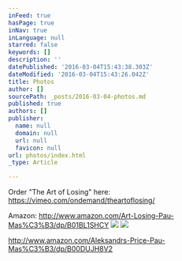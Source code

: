 ```yaml
---
inFeed: true
hasPage: true
inNav: true
inLanguage: null
starred: false
keywords: []
description: ''
datePublished: '2016-03-04T15:43:38.303Z'
dateModified: '2016-03-04T15:43:26.042Z'
title: Photos
author: []
sourcePath: _posts/2016-03-04-photos.md
published: true
authors: []
publisher:
  name: null
  domain: null
  url: null
  favicon: null
url: photos/index.html
_type: Article

---
```

Order "The Art of Losing" here: https://vimeo.com/ondemand/theartoflosing/

Amazon: http://www.amazon.com/Art-Losing-Pau-Mas%C3%B3/dp/B01BL1SHCY
![](https://the-grid-user-content.s3-us-west-2.amazonaws.com/5e94910f-b154-4dff-8d4e-b7607233bb39.jpg)
![](https://the-grid-user-content.s3-us-west-2.amazonaws.com/b9e2bbc3-8f37-4b97-b38c-e998867b37ea.jpg)

http://www.amazon.com/Aleksandrs-Price-Pau-Mas%C3%B3/dp/B00DUJH8V2